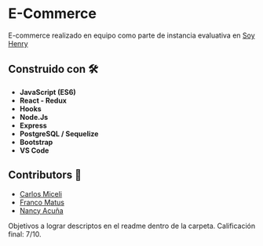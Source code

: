 # E-Commerce
E-commerce realizado en equipo como parte de instancia evaluativa en [Soy Henry](https://www.soyhenry.com/)

## Construido con 🛠️   
* **JavaScript (ES6)**
* **React - Redux**
* **Hooks**
* **Node.Js**
* **Express**
* **PostgreSQL / Sequelize**
* **Bootstrap**
* **VS Code**

## Contributors 🚀

* [Carlos Miceli](https://github.com/carlosmiceli)
* [Franco Matus](https://github.com/FrancoMatus)
* [Nancy Acuña](https://github.com/nanacuna)

Objetivos a lograr descriptos en el readme dentro de la carpeta. Calificación final: 7/10.
